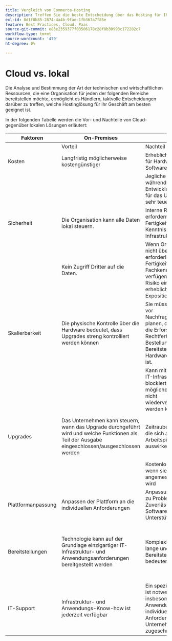 ```yaml
---
title: Vergleich von Commerce-Hosting
description: Treffen Sie die beste Entscheidung über das Hosting für Ihr E-Commerce-Projekt, indem Sie sich diese Vergleichstabelle ansehen.
exl-id: 8d1f0b85-2874-4a4b-9fae-1fb367a7f85e
feature: Best Practices, Cloud, Paas
source-git-commit: e83e2359377f03506178c28f8b30993c172282c7
workflow-type: tm+mt
source-wordcount: '479'
ht-degree: 0%

---
```


# Cloud vs. lokal

Die Analyse und Bestimmung der Art der technischen und wirtschaftlichen Ressourcen, die eine Organisation für jeden der folgenden Bereiche bereitstellen möchte, ermöglicht es Händlern, taktvolle Entscheidungen darüber zu treffen, welche Hostinglösung für ihr Geschäft am besten geeignet ist.

In der folgenden Tabelle werden die Vor- und Nachteile von Cloud- gegenüber lokalen Lösungen erläutert:

<table>
    <thead>
        <tr>
            <th>Faktoren</th>
            <th>On-Premises</th>
            <th></th>
            <th>Cloud</th>
            <th></th>
        </tr>
    </thead>
    <tbody>
        <tr>
            <td></td>
            <td>Vorteil</td>
            <td>Nachteil</td>
            <td>Vorteil</td>
            <td>Nachteil</td>
        </tr>
        <tr>
            <td>Kosten</td>
            <td>Langfristig möglicherweise kostengünstiger</td>
            <td>Erhebliche Vorkosten für Hardware und Software (cap-ex).</td>
            <td>Vorhersehbare Abonnementpreise.</td>
            <td>Eine langfristige Kostenprojektion ist erforderlich.</td>
        </tr>
        <tr>
            <td></td>
            <td></td>
            <td>Jegliche Fehler während der Entwicklung können für das Unternehmen sehr teuer sein.</td>
            <td>Die Kosten können mit Op-ex und ohne vorherige Hardware-/Softwareinvestition veranschlagt werden.</td>
            <td>Lizenzkosten können Hardwareeinsparungen reduzieren</td>
        </tr>
        <tr>
            <td>Sicherheit</td>
            <td>Die Organisation kann alle Daten lokal steuern.</td>
            <td>Interne Ressourcen erfordern spezifische Fertigkeiten und Kenntnisse der Infrastruktur.</td>
            <td>Erweiterte Datensicherheit ist für Unternehmen verfügbar und leicht zu handhaben.</td>
            <td>Aggressiv von Hackern angesprochen</td>
        </tr>
        <tr>
            <td></td>
            <td>Kein Zugriff Dritter auf die Daten.</td>
            <td>Wenn Organisationen nicht über die erforderlichen Fertigkeiten und Fachkenntnisse verfügen, besteht das Risiko einer erheblichen Exposition.</td>
            <td></td>
            <td>Auf Daten kann von Drittanbietern zugegriffen werden.</td>
        </tr>
        <tr>
            <td>Skalierbarkeit</td>
            <td>Die physische Kontrolle über die Hardware bedeutet, dass Upgrades streng kontrolliert werden können</td>
            <td>Sie müssen rechtzeitig vor Nachfrageänderungen planen, da die Zeit für die Erforschung, Rechtfertigung, Bestellung und Bereitstellung von Hardware erforderlich ist.</td>
            <td>Cloud-Ressourcen können schnell an spezifische Anforderungen angepasst werden</td>
            <td>Kosten eskalieren, wenn die Cloud-Infrastruktur nicht ordnungsgemäß verwaltet und verfolgt wird</td>
        </tr>
        <tr>
            <td></td>
            <td></td>
            <td>Kann mit überhöhter IT-Infrastruktur blockiert werden, die möglicherweise oder nicht wiederverwendet werden kann</td>
            <td></td>
            <td></td>
        </tr>
        <tr>
            <td>Upgrades</td>
            <td>Das Unternehmen kann steuern, wann das Upgrade durchgeführt wird und welche Funktionen als Teil der Ausgabe eingeschlossen/ausgeschlossen werden</td>
            <td>Zeitraubende Übung, die sich auf andere Arbeitspipelines auswirken kann</td>
            <td>Schnelle und kostengünstige Übung mit geringer Auswirkung auf andere Arbeitsströme</td>
            <td>Der SaaS-Anbieter verwaltet das Upgrade. Die Organisation kennt nicht immer die endgültige Ausgabe und die Auswirkungen auf die Site</td>
        </tr>
        <tr>
            <td></td>
            <td></td>
            <td>Kostenlose Übung, wenn sie nicht angemessen verwaltet wird</td>
            <td></td>
            <td></td>
        </tr>
        <tr>
            <td>Plattformanpassung</td>
            <td>Anpassen der Plattform an die individuellen Anforderungen</td>
            <td>Anpassungen können zu Problemen mit der Zuverlässigkeit und Software-Unterstützung führen</td>
            <td>SaaS-Plattformen sind ziemlich stabil. Updates sind iterativ und einfach zu verwalten</td>
            <td>SaaS minimiert die Fähigkeit, die Plattform zu ändern</td>
        </tr>
        <tr>
            <td>Bereitstellungen</td>
            <td>Technologie kann auf der Grundlage einzigartiger IT-Infrastruktur- und Anwendungsanforderungen bereitgestellt werden</td>
            <td>Komplexität kann lange und schwierige Bereitstellungen bedeuten</td>
            <td>SaaS ist zuverlässig und leicht auszuführen.</td>
            <td>Normalerweise wird SaaS auf einen kleinsten gemeinsamen Nenner implementiert, was manchmal zu eingeschränkter Funktionalität führen kann</td>
        </tr>
        <tr>
            <td>IT-Support</td>
            <td>Infrastruktur- und Anwendungs-Know-how ist jederzeit verfügbar</td>
            <td>Ein spezielles IT-Team ist notwendig, insbesondere wenn Anwendungen auf die individuellen Anforderungen eines Unternehmens zugeschnitten sind.</td>
            <td>Die Vorsicht bei der Größenanpassung aufgrund von Cloud-Implementierungen bedeutet, dass die IT-Unterstützung mit weniger Zeit und Aufwand mehr verwalten kann.</td>
            <td>Die Lernkurve für Cloud ist bedeutend und angemessen geschultes Personal ist teuer</td>
        </tr>
    </tbody>
</table>
